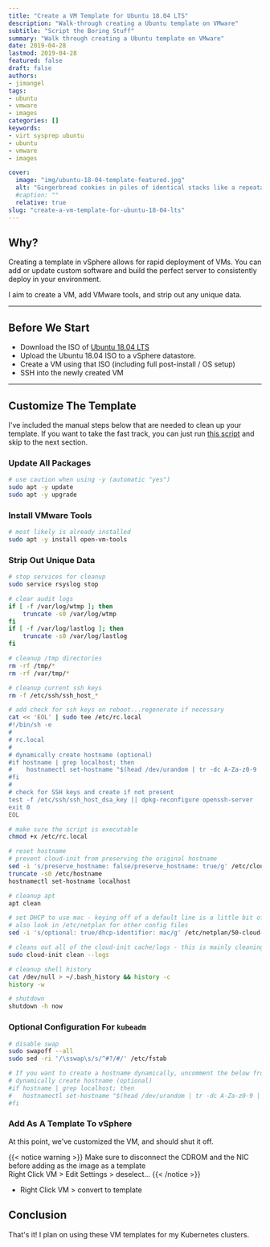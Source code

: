 ```yaml
---
title: "Create a VM Template for Ubuntu 18.04 LTS"
description: "Walk-through creating a Ubuntu template on VMware"
subtitle: "Script the Boring Stuff"
summary: "Walk through creating a Ubuntu template on VMware"
date: 2019-04-28
lastmod: 2019-04-28
featured: false
draft: false
authors:
- jimangel
tags:
- ubuntu
- vmware
- images
categories: []
keywords:
- virt sysprep ubuntu
- ubuntu
- vmware
- images

cover:
  image: "img/ubuntu-18-04-template-featured.jpg"
  alt: "Gingerbread cookies in piles of identical stacks like a repeatable template" # alt text
  #caption: ""
  relative: true
slug: "create-a-vm-template-for-ubuntu-18-04-lts"
---
```


## Why?
Creating a template in vSphere allows for rapid deployment of VMs. You can add or update custom software and build the perfect server to consistently deploy in your environment.

I aim to create a VM, add VMware tools, and strip out any unique data.

---

## Before We Start
* Download the ISO of [Ubuntu 18.04 LTS](https://releases.ubuntu.com/18.04/ubuntu-18.04.6-live-server-amd64.iso)
* Upload the Ubuntu 18.04 ISO to a vSphere datastore.
* Create a VM using that ISO (including full post-install / OS setup)
* SSH into the newly created VM

---

## Customize The Template

I've included the manual steps below that are needed to clean up your template. If you want to take the fast track, you can just run [this script](https://github.com/jimangel/ubuntu-18.04-scripts/blob/master/prepare-ubuntu-18.04-template.sh) and skip to the next section.

### Update All Packages

```bash
# use caution when using -y (automatic "yes")
sudo apt -y update
sudo apt -y upgrade
```

### Install VMware Tools

```bash
# most likely is already installed
sudo apt -y install open-vm-tools
```

### Strip Out Unique Data

```bash
# stop services for cleanup
sudo service rsyslog stop

# clear audit logs
if [ -f /var/log/wtmp ]; then
    truncate -s0 /var/log/wtmp
fi
if [ -f /var/log/lastlog ]; then
    truncate -s0 /var/log/lastlog
fi

# cleanup /tmp directories
rm -rf /tmp/*
rm -rf /var/tmp/*

# cleanup current ssh keys
rm -f /etc/ssh/ssh_host_*

# add check for ssh keys on reboot...regenerate if necessary
cat << 'EOL' | sudo tee /etc/rc.local
#!/bin/sh -e
#
# rc.local
#
# dynamically create hostname (optional)
#if hostname | grep localhost; then
#    hostnamectl set-hostname "$(head /dev/urandom | tr -dc A-Za-z0-9 | head -c 13 ; echo '')"
#fi
#
# check for SSH keys and create if not present
test -f /etc/ssh/ssh_host_dsa_key || dpkg-reconfigure openssh-server
exit 0
EOL

# make sure the script is executable
chmod +x /etc/rc.local

# reset hostname
# prevent cloud-init from preserving the original hostname
sed -i 's/preserve_hostname: false/preserve_hostname: true/g' /etc/cloud/cloud.cfg
truncate -s0 /etc/hostname
hostnamectl set-hostname localhost

# cleanup apt
apt clean

# set DHCP to use mac - keying off of a default line is a little bit of a hack to insert the replacement text, but we need the replaced text inserted under the active nic settings
# also look in /etc/netplan for other config files
sed -i 's/optional: true/dhcp-identifier: mac/g' /etc/netplan/50-cloud-init.yaml

# cleans out all of the cloud-init cache/logs - this is mainly cleaning out networking info
sudo cloud-init clean --logs

# cleanup shell history
cat /dev/null > ~/.bash_history && history -c
history -w

# shutdown
shutdown -h now
```

### Optional Configuration For `kubeadm`

```bash
# disable swap
sudo swapoff --all
sudo sed -ri '/\sswap\s/s/^#?/#/' /etc/fstab

# If you want to create a hostname dynamically, uncomment the below from /etc/rc.local:
# dynamically create hostname (optional)
#if hostname | grep localhost; then
#   hostnamectl set-hostname "$(head /dev/urandom | tr -dc A-Za-z0-9 | head -c 13 ; echo '')"
#fi
```

### Add As A Template To vSphere

At this point, we've customized the VM, and should shut it off.

{{< notice warning >}}
Make sure to disconnect the CDROM and the NIC before adding as the image as a template  
Right Click VM > Edit Settings > deselect...
{{< /notice >}}

* Right Click VM > convert to template



## Conclusion

That's it! I plan on using these VM templates for my Kubernetes clusters.
